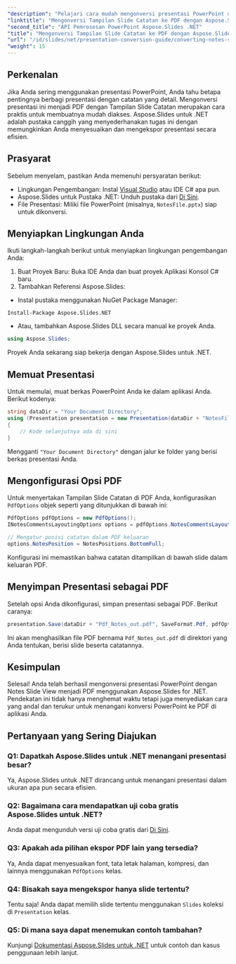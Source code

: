 ```yaml
---
"description": "Pelajari cara mudah mengonversi presentasi PowerPoint dengan Notes Slide View ke format PDF menggunakan Aspose.Slides untuk .NET. Panduan ini berisi instruksi terperinci."
"linktitle": "Mengonversi Tampilan Slide Catatan ke PDF dengan Aspose.Slides untuk .NET"
"second_title": "API Pemrosesan PowerPoint Aspose.Slides .NET"
"title": "Mengonversi Tampilan Slide Catatan ke PDF dengan Aspose.Slides untuk .NET"
"url": "/id/slides/net/presentation-conversion-guide/converting-notes-slide-view-to-pdf/"
"weight": 15
---
```


## Perkenalan

Jika Anda sering menggunakan presentasi PowerPoint, Anda tahu betapa pentingnya berbagi presentasi dengan catatan yang detail. Mengonversi presentasi ini menjadi PDF dengan Tampilan Slide Catatan merupakan cara praktis untuk membuatnya mudah diakses. Aspose.Slides untuk .NET adalah pustaka canggih yang menyederhanakan tugas ini dengan memungkinkan Anda menyesuaikan dan mengekspor presentasi secara efisien.

## Prasyarat

Sebelum menyelam, pastikan Anda memenuhi persyaratan berikut:

- Lingkungan Pengembangan: Instal [Visual Studio](https://visualstudio.microsoft.com/) atau IDE C# apa pun.
- Aspose.Slides untuk Pustaka .NET: Unduh pustaka dari [Di Sini](https://releases.aspose.com/slides/net/).
- File Presentasi: Miliki file PowerPoint (misalnya, `NotesFile.pptx`) siap untuk dikonversi.

## Menyiapkan Lingkungan Anda

Ikuti langkah-langkah berikut untuk menyiapkan lingkungan pengembangan Anda:

1. Buat Proyek Baru: Buka IDE Anda dan buat proyek Aplikasi Konsol C# baru.
2. Tambahkan Referensi Aspose.Slides: 
- Instal pustaka menggunakan NuGet Package Manager:
 ```
 Install-Package Aspose.Slides.NET
 ```
- Atau, tambahkan Aspose.Slides DLL secara manual ke proyek Anda.

```csharp
using Aspose.Slides;
```
Proyek Anda sekarang siap bekerja dengan Aspose.Slides untuk .NET.

## Memuat Presentasi

Untuk memulai, muat berkas PowerPoint Anda ke dalam aplikasi Anda. Berikut kodenya:

```csharp
string dataDir = "Your Document Directory";
using (Presentation presentation = new Presentation(dataDir + "NotesFile.pptx"))
{
	// Kode selanjutnya ada di sini
}

```

Mengganti `"Your Document Directory"` dengan jalur ke folder yang berisi berkas presentasi Anda.

## Mengonfigurasi Opsi PDF

Untuk menyertakan Tampilan Slide Catatan di PDF Anda, konfigurasikan `PdfOptions` objek seperti yang ditunjukkan di bawah ini:

```csharp
PdfOptions pdfOptions = new PdfOptions();
INotesCommentsLayoutingOptions options = pdfOptions.NotesCommentsLayouting;

// Mengatur posisi catatan dalam PDF keluaran
options.NotesPosition = NotesPositions.BottomFull;
```

Konfigurasi ini memastikan bahwa catatan ditampilkan di bawah slide dalam keluaran PDF.

## Menyimpan Presentasi sebagai PDF

Setelah opsi Anda dikonfigurasi, simpan presentasi sebagai PDF. Berikut caranya:

```csharp
presentation.Save(dataDir + "Pdf_Notes_out.pdf", SaveFormat.Pdf, pdfOptions);
```

Ini akan menghasilkan file PDF bernama `Pdf_Notes_out.pdf` di direktori yang Anda tentukan, berisi slide beserta catatannya.

## Kesimpulan

Selesai! Anda telah berhasil mengonversi presentasi PowerPoint dengan Notes Slide View menjadi PDF menggunakan Aspose.Slides for .NET. Pendekatan ini tidak hanya menghemat waktu tetapi juga menyediakan cara yang andal dan terukur untuk menangani konversi PowerPoint ke PDF di aplikasi Anda.

## Pertanyaan yang Sering Diajukan

### Q1: Dapatkah Aspose.Slides untuk .NET menangani presentasi besar?
Ya, Aspose.Slides untuk .NET dirancang untuk menangani presentasi dalam ukuran apa pun secara efisien.

### Q2: Bagaimana cara mendapatkan uji coba gratis Aspose.Slides untuk .NET?
Anda dapat mengunduh versi uji coba gratis dari [Di Sini](https://releases.aspose.com/).

### Q3: Apakah ada pilihan ekspor PDF lain yang tersedia?
Ya, Anda dapat menyesuaikan font, tata letak halaman, kompresi, dan lainnya menggunakan `PdfOptions` kelas.

### Q4: Bisakah saya mengekspor hanya slide tertentu?
Tentu saja! Anda dapat memilih slide tertentu menggunakan `Slides` koleksi di `Presentation` kelas.

### Q5: Di mana saya dapat menemukan contoh tambahan?
Kunjungi [Dokumentasi Aspose.Slides untuk .NET](https://reference.aspose.com/slides/net/) untuk contoh dan kasus penggunaan lebih lanjut.